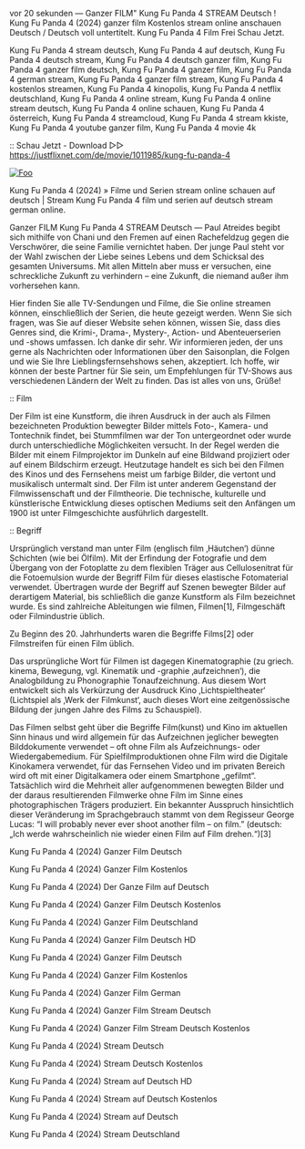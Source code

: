 vor 20 sekunden — Ganzer FILM" Kung Fu Panda 4 STREAM Deutsch ! Kung Fu Panda 4 (2024) ganzer film Kostenlos stream online anschauen Deutsch / Deutsch voll untertitelt. Kung Fu Panda 4 Film Frei Schau Jetzt.

Kung Fu Panda 4 stream deutsch, Kung Fu Panda 4 auf deutsch, Kung Fu Panda 4 deutsch stream, Kung Fu Panda 4 deutsch ganzer film, Kung Fu Panda 4 ganzer film deutsch, Kung Fu Panda 4 ganzer film, Kung Fu Panda 4 german stream, Kung Fu Panda 4 ganzer film stream, Kung Fu Panda 4 kostenlos streamen, Kung Fu Panda 4 kinopolis, Kung Fu Panda 4 netflix deutschland, Kung Fu Panda 4 online stream, Kung Fu Panda 4 online stream deutsch, Kung Fu Panda 4 online schauen, Kung Fu Panda 4 österreich, Kung Fu Panda 4 streamcloud, Kung Fu Panda 4 stream kkiste, Kung Fu Panda 4 youtube ganzer film, Kung Fu Panda 4 movie 4k

:: Schau Jetzt - Download ▷▷ https://justflixnet.com/de/movie/1011985/kung-fu-panda-4

<p dir="auto"><a href="https://justflixnet.com/de/movie/1011985/kung-fu-panda-4" rel="nofollow"><img src="https://camo.githubusercontent.com/917e6ed5c302499242165dcc02bdbce85c075fd21b35918eb9c0b771855261b8/68747470733a2f2f7374617469632e7769787374617469632e636f6d2f6d656469612f6232343966395f61646163386637306662336634356238383639313639366337376465313866337e6d76322e676966" alt="Foo" style="max-width: 100%;"></a></p>

Kung Fu Panda 4 (2024) » Filme und Serien stream online schauen auf deutsch | Stream Kung Fu Panda 4 film und serien auf deutsch stream german online.

Ganzer FILM Kung Fu Panda 4 STREAM Deutsch — Paul Atreides begibt sich mithilfe von Chani und den Fremen auf einen Rachefeldzug gegen die Verschwörer, die seine Familie vernichtet haben. Der junge Paul steht vor der Wahl zwischen der Liebe seines Lebens und dem Schicksal des gesamten Universums. Mit allen Mitteln aber muss er versuchen, eine schreckliche Zukunft zu verhindern – eine Zukunft, die niemand außer ihm vorhersehen kann.

Hier finden Sie alle TV-Sendungen und Filme, die Sie online streamen können, einschließlich der Serien, die heute gezeigt werden. Wenn Sie sich fragen, was Sie auf dieser Website sehen können, wissen Sie, dass dies Genres sind, die Krimi-, Drama-, Mystery-, Action- und Abenteuerserien und -shows umfassen. Ich danke dir sehr. Wir informieren jeden, der uns gerne als Nachrichten oder Informationen über den Saisonplan, die Folgen und wie Sie Ihre Lieblingsfernsehshows sehen, akzeptiert. Ich hoffe, wir können der beste Partner für Sie sein, um Empfehlungen für TV-Shows aus verschiedenen Ländern der Welt zu finden. Das ist alles von uns, Grüße!

:: Film

Der Film ist eine Kunstform, die ihren Ausdruck in der auch als Filmen bezeichneten Produktion bewegter Bilder mittels Foto-, Kamera- und Tontechnik findet, bei Stummfilmen war der Ton untergeordnet oder wurde durch unterschiedliche Möglichkeiten versucht. In der Regel werden die Bilder mit einem Filmprojektor im Dunkeln auf eine Bildwand projiziert oder auf einem Bildschirm erzeugt. Heutzutage handelt es sich bei den Filmen des Kinos und des Fernsehens meist um farbige Bilder, die vertont und musikalisch untermalt sind. Der Film ist unter anderem Gegenstand der Filmwissenschaft und der Filmtheorie. Die technische, kulturelle und künstlerische Entwicklung dieses optischen Mediums seit den Anfängen um 1900 ist unter Filmgeschichte ausführlich dargestellt.

:: Begriff

Ursprünglich verstand man unter Film (englisch film ‚Häutchen‘) dünne Schichten (wie bei Ölfilm). Mit der Erfindung der Fotografie und dem Übergang von der Fotoplatte zu dem flexiblen Träger aus Cellulosenitrat für die Fotoemulsion wurde der Begriff Film für dieses elastische Fotomaterial verwendet. Übertragen wurde der Begriff auf Szenen bewegter Bilder auf derartigem Material, bis schließlich die ganze Kunstform als Film bezeichnet wurde. Es sind zahlreiche Ableitungen wie filmen, Filmen[1], Filmgeschäft oder Filmindustrie üblich.

Zu Beginn des 20. Jahrhunderts waren die Begriffe Films[2] oder Filmstreifen für einen Film üblich.

Das ursprüngliche Wort für Filmen ist dagegen Kinematographie (zu griech. kinema, Bewegung, vgl. Kinematik und -graphie ‚aufzeichnen‘), die Analogbildung zu Phonographie Tonaufzeichnung. Aus diesem Wort entwickelt sich als Verkürzung der Ausdruck Kino ‚Lichtspieltheater‘ (Lichtspiel als ‚Werk der Filmkunst‘, auch dieses Wort eine zeitgenössische Bildung der jungen Jahre des Films zu Schauspiel).

Das Filmen selbst geht über die Begriffe Film(kunst) und Kino im aktuellen Sinn hinaus und wird allgemein für das Aufzeichnen jeglicher bewegten Bilddokumente verwendet – oft ohne Film als Aufzeichnungs- oder Wiedergabemedium. Für Spielfilmproduktionen ohne Film wird die Digitale Kinokamera verwendet, für das Fernsehen Video und im privaten Bereich wird oft mit einer Digitalkamera oder einem Smartphone „gefilmt“. Tatsächlich wird die Mehrheit aller aufgenommenen bewegten Bilder und der daraus resultierenden Filmwerke ohne Film im Sinne eines photographischen Trägers produziert. Ein bekannter Ausspruch hinsichtlich dieser Veränderung im Sprachgebrauch stammt von dem Regisseur George Lucas: “I will probably never ever shoot another film – on film.” (deutsch: „Ich werde wahrscheinlich nie wieder einen Film auf Film drehen.“)[3]

Kung Fu Panda 4 (2024) Ganzer Film Deutsch

Kung Fu Panda 4 (2024) Ganzer Film Kostenlos

Kung Fu Panda 4 (2024) Der Ganze Film auf Deutsch

Kung Fu Panda 4 (2024) Ganzer Film Deutsch Kostenlos

Kung Fu Panda 4 (2024) Ganzer Film Deutschland

Kung Fu Panda 4 (2024) Ganzer Film Deutsch HD

Kung Fu Panda 4 (2024) Ganzer Film Deutsch

Kung Fu Panda 4 (2024) Ganzer Film Kostenlos

Kung Fu Panda 4 (2024) Ganzer Film German

Kung Fu Panda 4 (2024) Ganzer Film Stream Deutsch

Kung Fu Panda 4 (2024) Ganzer Film Stream Deutsch Kostenlos

Kung Fu Panda 4 (2024) Stream Deutsch

Kung Fu Panda 4 (2024) Stream Deutsch Kostenlos

Kung Fu Panda 4 (2024) Stream auf Deutsch HD

Kung Fu Panda 4 (2024) Stream auf Deutsch Kostenlos

Kung Fu Panda 4 (2024) Stream auf Deutsch

Kung Fu Panda 4 (2024) Stream Deutschland
